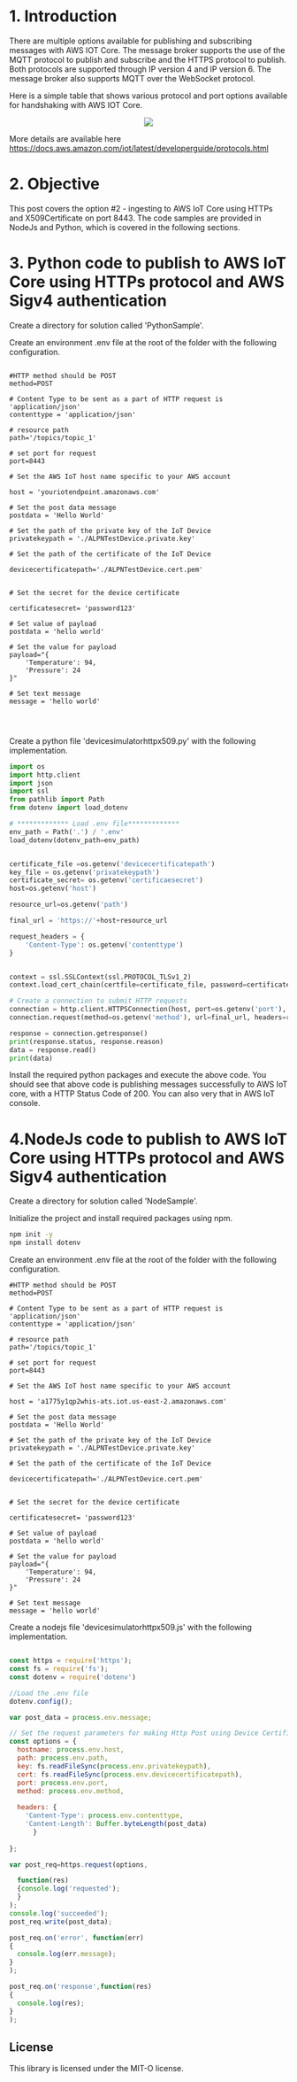 # 1. Introduction
There are multiple options available for publishing and subscribing messages with AWS IOT Core. The message broker supports the use of the MQTT protocol to publish and subscribe and the HTTPS protocol to publish. Both protocols are supported through IP version 4 and IP version 6. The message broker also supports MQTT over the WebSocket protocol.

Here is a simple table that shows various protocol and port options available for handshaking with AWS IOT Core.
<p align="center">
<img src="/images/iotportprotocol.png">
</p>


More details are available here https://docs.aws.amazon.com/iot/latest/developerguide/protocols.html

# 2. Objective
This post covers the option #2 - ingesting to AWS IoT Core using HTTPs and X509Certificate on port 8443. The code samples are provided in NodeJs and Python, which is covered in the following sections.

# 3. Python code to publish to AWS IoT Core using HTTPs protocol and AWS Sigv4 authentication
Create a directory for solution called 'PythonSample'.

Create an environment .env file at the root of the folder  with the following configuration.

``` .env

#HTTP method should be POST
method=POST

# Content Type to be sent as a part of HTTP request is 'application/json'
contenttype = 'application/json'

# resource path
path='/topics/topic_1'

# set port for request
port=8443

# Set the AWS IoT host name specific to your AWS account

host = 'youriotendpoint.amazonaws.com'

# Set the post data message
postdata = 'Hello World'

# Set the path of the private key of the IoT Device
privatekeypath = './ALPNTestDevice.private.key'

# Set the path of the certificate of the IoT Device

devicecertificatepath='./ALPNTestDevice.cert.pem'


# Set the secret for the device certificate

certificatesecret= 'password123'

# Set value of payload
postdata = 'hello world'

# Set the value for payload
payload="{
    'Temperature': 94,
    'Pressure': 24
}"

# Set text message
message = 'hello world'




``` 

Create a python file 'devicesimulatorhttpx509.py' with the following implementation.

``` python
import os
import http.client
import json
import ssl
from pathlib import Path
from dotenv import load_dotenv

# ************* Load .env file*************
env_path = Path('.') / '.env'
load_dotenv(dotenv_path=env_path)


certificate_file =os.getenv('devicecertificatepath')
key_file = os.getenv('privatekeypath')
certificate_secret= os.getenv('certificaesecret')
host=os.getenv('host')

resource_url=os.getenv('path')

final_url = 'https://'+host+resource_url

request_headers = {
    'Content-Type': os.getenv('contenttype')
}


context = ssl.SSLContext(ssl.PROTOCOL_TLSv1_2)
context.load_cert_chain(certfile=certificate_file, password=certificate_secret,keyfile=key_file)

# Create a connection to submit HTTP requests
connection = http.client.HTTPSConnection(host, port=os.getenv('port'), context=context)
connection.request(method=os.getenv('method'), url=final_url, headers=request_headers, body=json.dumps(os.getenv('payload')))

response = connection.getresponse()
print(response.status, response.reason)
data = response.read()
print(data)
``` 

Install the required python packages and execute the above code. You should see that above code is publishing messages successfully to AWS IoT core, with a HTTP Status Code of 200. You can also very that in AWS IoT console.

# 4.NodeJs code to publish to AWS IoT Core using HTTPs protocol and AWS Sigv4 authentication
Create a directory for solution called 'NodeSample'.

Initialize the project and install required packages using npm.

``` bash 
npm init -y
npm install dotenv
``` 

Create an environment .env file at the root of the folder  with the following configuration.

``` .env
#HTTP method should be POST
method=POST

# Content Type to be sent as a part of HTTP request is 'application/json'
contenttype = 'application/json'

# resource path
path='/topics/topic_1'

# set port for request
port=8443

# Set the AWS IoT host name specific to your AWS account

host = 'a1775y1qp2whis-ats.iot.us-east-2.amazonaws.com'

# Set the post data message
postdata = 'Hello World'

# Set the path of the private key of the IoT Device
privatekeypath = './ALPNTestDevice.private.key'

# Set the path of the certificate of the IoT Device

devicecertificatepath='./ALPNTestDevice.cert.pem'


# Set the secret for the device certificate

certificatesecret= 'password123'

# Set value of payload
postdata = 'hello world'

# Set the value for payload
payload="{
    'Temperature': 94,
    'Pressure': 24
}"

# Set text message
message = 'hello world'

``` 

Create a nodejs file 'devicesimulatorhttpx509.js' with the following implementation.

``` javascript

const https = require('https');
const fs = require('fs');
const dotenv = require('dotenv')

//Load the .env file
dotenv.config();

var post_data = process.env.message;

// Set the request parameters for making Http Post using Device Certificate and Private Key
const options = {
  hostname: process.env.host,
  path: process.env.path,
  key: fs.readFileSync(process.env.privatekeypath),
  cert: fs.readFileSync(process.env.devicecertificatepath),
  port: process.env.port,
  method: process.env.method,
  
  headers: {
    'Content-Type': process.env.contenttype,
    'Content-Length': Buffer.byteLength(post_data)
      }
  
};

var post_req=https.request(options,

  function(res)
  {console.log('requested');
  }
);
console.log('succeeded');
post_req.write(post_data);

post_req.on('error', function(err)
{
  console.log(err.message);
}
);

post_req.on('response',function(res)
{
  console.log(res);
}
);


``` 


## License

This library is licensed under the MIT-O license. 
